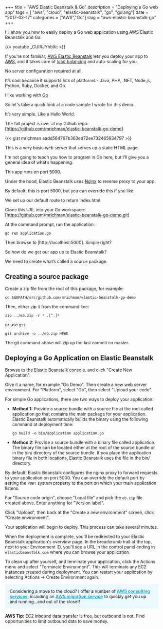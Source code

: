 +++
title = "AWS Elastic Beanstalk & Go"
description = "Deploying a Go web app"
tags = [ "aws", "cloud",  "elastic-beanstalk", "go", "golang"]
date = "2017-02-17"
categories = ["AWS","Go"]
slug = "aws-elastic-beanstalk-go"
+++

I'll show you how to easily deploy a Go web application using AWS Elastic Beanstalk and Go. 

{{< youtube _CUIRJYhbXc >}}

If you're not familiar, [AWS Elastic Beanstalk](https://aws.amazon.com/elasticbeanstalk/) lets you deploy your app to [AWS](https://aws.amazon.com/), and it takes care of [load balancing](https://aws.amazon.com/elasticloadbalancing/) and auto-scaling for you.

No server configuration required at all.

It’s cool because it supports lots of platforms - Java, PHP, .NET, Node.js, Python, Ruby, Docker, and Go.

I like working with [Go](https://golang.org)

So let's take a quick look at a code sample I wrote for this demo. 

It’s very simple. Like a Hello World.

The full project is over at my Github repo: [https://github.com/mrichman/elastic-beanstalk-go-demo]

{{< gist mrichman aadd564797b363ed72ee732465634797 >}}

This is a very basic web server that serves up a static HTML page.

I'm not going to teach you how to program in Go here, but I'll give you a general idea of what’s happening.

This app runs on port 5000.

Under the hood, Elastic Beanstalk uses [Nginx](https://nginx.org/en) to reverse proxy to your app. 

By default, this is port 5000, but you can override this if you like.

We set up our default route to return index.html.

Clone this URL into your Go workspace: [https://github.com/mrichman/elastic-beanstalk-go-demo.git]

At the command prompt, run the application:

`go run application.go`

Then browse to [http://localhost:5000]. Simple right?

So how do we get our app up to Elastic Beanstalk?

We need to create what’s called a source package.

## Creating a source package

Create a zip file from the root of this package, for example:

`cd $GOPATH/src/github.com/mrichman/elastic-beanstalk-go-demo`

Then, either zip it from the command line:

`zip ../eb.zip -r * .[^.]*`

or use `git`:

`git archive -o ../eb.zip HEAD`

The git command above will zip up the last commit on master.

## Deploying a Go Application on Elastic Beanstalk

Browse to the [Elastic Beanstalk console](https://console.aws.amazon.com/elasticbeanstalk/), and click "Create New Application".

Give it a name, for example "Go Demo". Then create a new web server environment. For "Platform", select "Go", then select "Upload your code".

For simple Go applications, there are two ways to deploy your application:

* **Method 1:** Provide a source bundle with a source file at the root called application.go that contains the main package for your application. Elastic Beanstalk automatically builds the binary using the following command at deployment time:

    `go build -o bin/application application.go`

* **Method 2:** Provide a source bundle with a binary file called application. The binary file can be located either at the root of the source bundle or in the bin/ directory of the source bundle. If you place the application binary file in both locations, Elastic Beanstalk uses the file in the bin/ directory.

By default, Elastic Beanstalk configures the nginx proxy to forward requests to your application on port 5000. You can override the default port by setting the `PORT` system property to the port on which your main application listens.

For "Source code origin", choose "Local file" and pick the `eb.zip` file created above. Enter anything for "Version label".

Click "Upload", then back at the "Create a new environment" screen, click "Create environment".

Your application will begin to deploy. This process can take several minutes.

When the deployment is complete, you'll be redirected to your Elastic Beanstalk application's overview page. In the breadcrumb trail at the top, next to your Environment ID, you'll see a URL in the control panel ending in `elasticbeanstalk.com` where you can browse your application.

To clean up after yourself, and terminate your application, click the Actions menu and select "Terminate Environment". This will terminate any EC2 instances created during deployment. You can restart your application by selecting Actions -> Create Environment again.

<style>
p.callout {
	padding:15px;
	background-color:#ECF8FF;
	margin-bottom: 15px;
}
.callout a {
	font-weight:bold;
	color: #2BA6CB;
}
</style>

<p class="callout">
Considering a move to the cloud? I offer a number of <a href="https://markrichman.com/services/">AWS consulting services</a>, including an <a href="https://markrichman.com/services/aws-migration/">AWS migration service</a> to quickly get you up and running...and out of the closet!</a>
</p>

**AWS Tip:** EC2 inbound data transfer is free, but outbound is not. Find opportunities to limit outbound data to save money.
